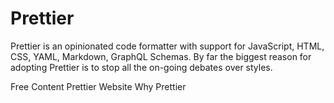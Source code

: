 # Prettier

Prettier is an opinionated code formatter with support for JavaScript, HTML, CSS, YAML, Markdown, GraphQL Schemas. By far the biggest reason for adopting Prettier is to stop all the on-going debates over styles.

<ResourceGroupTitle>Free Content</ResourceGroupTitle>
<BadgeLink colorScheme='blue' badgeText='Official Website' href='https://prettier.io'>Prettier Website</BadgeLink>
<BadgeLink colorScheme='blue' badgeText='Official Website' href='https://prettier.io/docs/en/why-prettier.html'>Why Prettier</BadgeLink>
